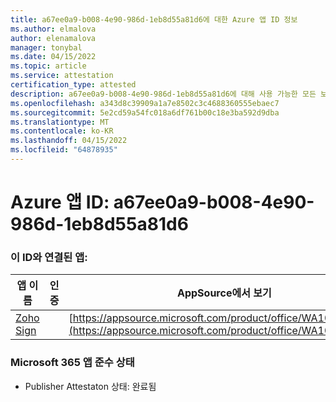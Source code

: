 ```yaml
---
title: a67ee0a9-b008-4e90-986d-1eb8d55a81d6에 대한 Azure 앱 ID 정보
ms.author: elmalova
author: elenamalova
manager: tonybal
ms.date: 04/15/2022
ms.topic: article
ms.service: attestation
certification_type: attested
description: a67ee0a9-b008-4e90-986d-1eb8d55a81d6에 대해 사용 가능한 모든 보안 및 규정 준수 정보입니다.
ms.openlocfilehash: a343d8c39909a1a7e8502c3c4688360555ebaec7
ms.sourcegitcommit: 5e2cd59a54fc018a6df761b00c18e3ba592d9dba
ms.translationtype: MT
ms.contentlocale: ko-KR
ms.lasthandoff: 04/15/2022
ms.locfileid: "64878935"
---
```

# <a name="azure-app-id-a67ee0a9-b008-4e90-986d-1eb8d55a81d6"></a>Azure 앱 ID: a67ee0a9-b008-4e90-986d-1eb8d55a81d6


### <a name="apps-associated-with-this-id"></a>이 ID와 연결된 앱:
| **앱 이름** | **인증** | **AppSource에서 보기** |
|--------------|---------------|-----------------------|
| [Zoho Sign](../forward/WA104382011.md) |  | [https://appsource.microsoft.com/product/office/WA104382011](https://appsource.microsoft.com/product/office/WA104382011) |

### <a name="microsoft-365-app-compliance-status"></a>Microsoft 365 앱 준수 상태
- Publisher Attestaton 상태: 완료됨

